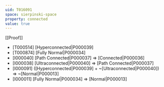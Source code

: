 ```yaml
---
uid: T016091
space: sierpinski-space
property: connected
value: true
---
```

[[Proof]]

* [T000514] [Hyperconnected|P000039]
* [T000874] [Fully Normal|P000034]
* [I000040] [Path Connected|P000037] => [Connected|P000036]
* [I000038] [Ultraconnected|P000040] => [Path Connected|P000037]
* [I000091] ([Hyperconnected|P000039] + ~[Ultraconnected|P000040]) => ~[Normal|P000013]
* [I000011] [Fully Normal|P000034] => [Normal|P000013]

